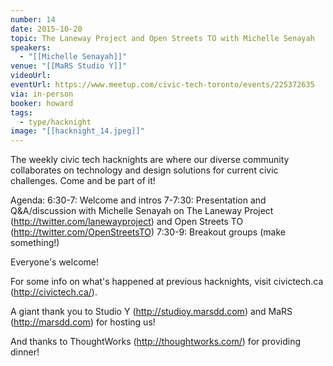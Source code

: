 ```yaml
---
number: 14
date: 2015-10-20
topic: The Laneway Project and Open Streets TO with Michelle Senayah
speakers:
  - "[[Michelle Senayah]]"
venue: "[[MaRS Studio Y]]"
videoUrl:
eventUrl: https://www.meetup.com/civic-tech-toronto/events/225372635
via: in-person
booker: howard
tags:
  - type/hacknight
image: "[[hacknight_14.jpeg]]"
---
```


The weekly civic tech hacknights are where our diverse community collaborates on technology and design solutions for current civic challenges. Come and be part of it!

Agenda:
6:30-7: Welcome and intros
7-7:30: Presentation and Q&A/discussion with Michelle Senayah on The Laneway Project (http://twitter.com/lanewayproject) and Open Streets TO (http://twitter.com/OpenStreetsTO)
7:30-9: Breakout groups (make something!)

Everyone's welcome!

For some info on what's happened at previous hacknights, visit civictech.ca (http://civictech.ca/).

A giant thank you to Studio Y (http://studioy.marsdd.com) and MaRS (http://marsdd.com) for hosting us!

And thanks to ThoughtWorks (http://thoughtworks.com/) for providing dinner!